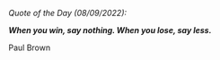 *Quote of the Day (08/09/2022):*

_**When you win, say nothing. When you lose, say less.**_

Paul Brown